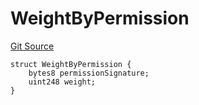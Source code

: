 # WeightByPermission
[Git Source](https://github.com/llama-community/vertex-v1/blob/e34741a8cdaa6c1dda28570d75bad71cc5c1aa21/src/utils/Structs.sol)


```solidity
struct WeightByPermission {
    bytes8 permissionSignature;
    uint248 weight;
}
```


